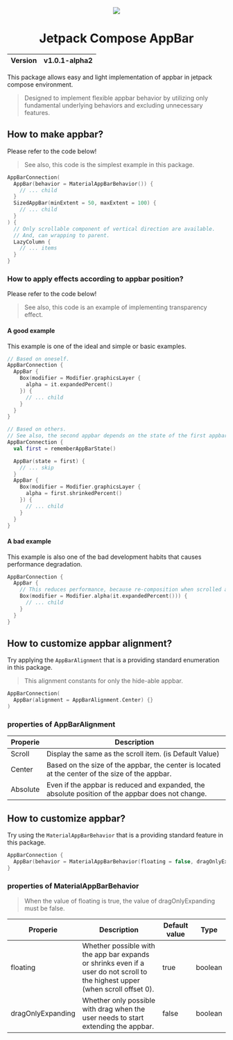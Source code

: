 <div align="center">
  <img src="https://github.com/user-attachments/assets/68792aec-916f-44ab-89a6-38296fb1fa68"></img>
  <h1>Jetpack Compose AppBar</h1>
  <table>
    <thead>
      <tr>
        <th>Version</th>
        <th>v1.0.1-alpha2</th>
      </tr>
    </tbody>
  </table>
</div>

This package allows easy and light implementation of appbar in jetpack compose environment.

> Designed to implement flexible appbar behavior by utilizing only fundamental underlying behaviors and excluding unnecessary features.

## How to make appbar?
Please refer to the code below!

> See also, this code is the simplest example in this package.

```kotlin
AppBarConnection(
  AppBar(behavior = MaterialAppBarBehavior()) {
    // ... child
  }
  SizedAppBar(minExtent = 50, maxExtent = 100) {
    // ... child
  }
) {
  // Only scrollable component of vertical direction are available.
  // And, can wrapping to parent.
  LazyColumn {
    // ... items
  }
}
```

### How to apply effects according to appbar position?
Please refer to the code below!

> See also, this code is an example of implementing transparency effect.

#### A good example
This example is one of the ideal and simple or basic examples.

```kotlin
// Based on oneself.
AppBarConnection {
  AppBar {
    Box(modifier = Modifier.graphicsLayer {
      alpha = it.expandedPercent()
    }) {
      // ... child
    }
  }
}

// Based on others.
// See also, the second appbar depends on the state of the first appbar.
AppBarConnection {
  val first = rememberAppBarState()

  AppBar(state = first) {
    // ... skip
  }
  AppBar {
    Box(modifier = Modifier.graphicsLayer {
      alpha = first.shrinkedPercent()
    }) {
      // ... child
    }
  }
}
```

#### A bad example
This example is also one of the bad development habits that causes performance degradation.

```kotlin
AppBarConnection {
  AppBar {
    // This reduces performance, because re-composition when scrolled appbar.
    Box(modifier = Modifier.alpha(it.expandedPercent())) {
      // ... child
    }
  }
}
```

## How to customize appbar alignment?
Try applying the `AppBarAlignment` that is a providing standard enumeration in this package.

> This alignment constants for only the hide-able appbar.

```kotlin
AppBarConnection(
  AppBar(alignment = AppBarAlignment.Center) {}
)
```

### properties of AppBarAlignment
| Properie | Description
| ------ | ------ |
| Scroll | Display the same as the scroll item. (is Default Value)
| Center | Based on the size of the appbar, the center is located at the center of the size of the appbar.
| Absolute | Even if the appbar is reduced and expanded, the absolute position of the appbar does not change.

## How to customize appbar?
Try using the `MaterialAppBarBehavior` that is a providing standard feature in this package.

```kotlin
AppBarConnection {
  AppBar(behavior = MaterialAppBarBehavior(floating = false, dragOnlyExpanding = true)) {}
}
```

### properties of MaterialAppBarBehavior
> When the value of floating is true, the value of dragOnlyExpanding must be false.

| Properie | Description | Default value | Type
| ------ | ------ | ------ | ------
| floating | Whether possible with the app bar expands or shrinks even if a user do not scroll to the highest upper (when scroll offset 0). | true | boolean
| dragOnlyExpanding | Whether only possible with drag when the user needs to start extending the appbar. | false | boolean
